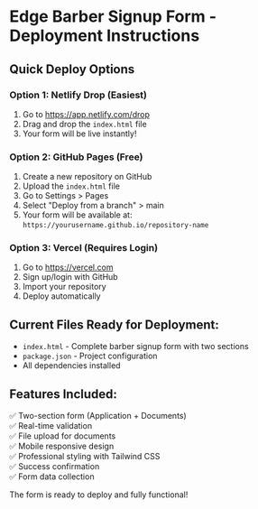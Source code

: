 # Edge Barber Signup Form - Deployment Instructions

## Quick Deploy Options

### Option 1: Netlify Drop (Easiest)
1. Go to https://app.netlify.com/drop
2. Drag and drop the `index.html` file
3. Your form will be live instantly!

### Option 2: GitHub Pages (Free)
1. Create a new repository on GitHub
2. Upload the `index.html` file
3. Go to Settings > Pages
4. Select "Deploy from a branch" > main
5. Your form will be available at: `https://yourusername.github.io/repository-name`

### Option 3: Vercel (Requires Login)
1. Go to https://vercel.com
2. Sign up/login with GitHub
3. Import your repository
4. Deploy automatically

## Current Files Ready for Deployment:
- `index.html` - Complete barber signup form with two sections
- `package.json` - Project configuration
- All dependencies installed

## Features Included:
✅ Two-section form (Application + Documents)  
✅ Real-time validation  
✅ File upload for documents  
✅ Mobile responsive design  
✅ Professional styling with Tailwind CSS  
✅ Success confirmation  
✅ Form data collection  

The form is ready to deploy and fully functional!
